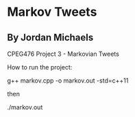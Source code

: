 
# Markov Tweets

## By Jordan Michaels

CPEG476 Project 3 - Markovian Tweets

How to run the project: 

g++ markov.cpp -o markov.out -std=c++11

then

./markov.out
